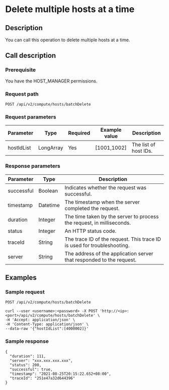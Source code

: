Delete multiple hosts at a time
====================================================



Description
--------------------------------

You can call this operation to delete multiple hosts at a time.

Call description
-------------------------------------

### Prerequisite

You have the HOST_MANAGER permissions.

### Request path

`POST /api/v2/compute/hosts/batchDelete`

### Request parameters



| Parameter  |   Type    | Required | Example value |      Description      |
|------------|-----------|----------|---------------|-----------------------|
| hostIdList | LongArray | Yes      | \[1001,1002\] | The list of host IDs. |



### Response parameters



| Parameter  |   Type   |                               Description                               |
|------------|----------|-------------------------------------------------------------------------|
| successful | Boolean  | Indicates whether the request was successful.                           |
| timestamp  | Datetime | The timestamp when the server completed the request.                    |
| duration   | Integer  | The time taken by the server to process the request, in milliseconds.   |
| status     | Integer  | An HTTP status code.                                                    |
| traceId    | String   | The trace ID of the request. This trace ID is used for troubleshooting. |
| server     | String   | The address of the application server that responded to the request.    |



Examples
-----------------------------

### Sample request

`POST /api/v2/compute/hosts/batchDelete`

```unknow
curl --user <username>:<password> -X POST 'http://<ip>:<port>/api/v2/compute/hosts/batchDelete' \
-H 'Accept: application/json' \
-H 'Content-Type: application/json' \
--data-raw '{"hostIdList":[4000002]}'
```



### Sample response

```unknow
{
  "duration": 111,
  "server": "xxx.xxx.xxx.xxx",
  "status": 200,
  "successful": true,
  "timestamp": "2021-08-25T20:15:22.652+08:00",
  "traceId": "251e47a32d644396"
}
```
